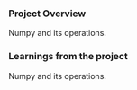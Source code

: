 ### Project Overview

 Numpy and its operations.


### Learnings from the project

 Numpy and its operations.


